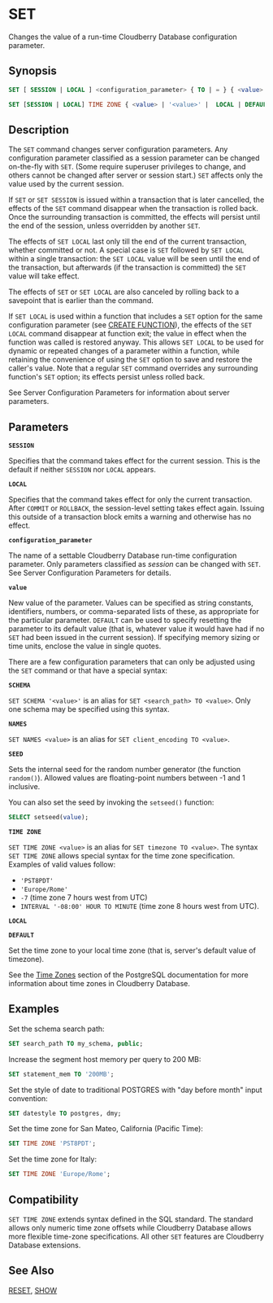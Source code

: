 # SET

Changes the value of a run-time Cloudberry Database configuration parameter.

## Synopsis

```sql
SET [ SESSION | LOCAL ] <configuration_parameter> { TO | = } { <value> | '<value>' | DEFAULT }

SET [SESSION | LOCAL] TIME ZONE { <value> | '<value>' |  LOCAL | DEFAULT }
```

## Description

The `SET` command changes server configuration parameters. Any configuration parameter classified as a session parameter can be changed on-the-fly with `SET`. (Some require superuser privileges to change, and others cannot be changed after server or session start.) `SET` affects only the value used by the current session.

If `SET` or `SET SESSION` is issued within a transaction that is later cancelled, the effects of the `SET` command disappear when the transaction is rolled back. Once the surrounding transaction is committed, the effects will persist until the end of the session, unless overridden by another `SET`.

The effects of `SET LOCAL` last only till the end of the current transaction, whether committed or not. A special case is `SET` followed by `SET LOCAL` within a single transaction: the `SET LOCAL` value will be seen until the end of the transaction, but afterwards (if the transaction is committed) the `SET` value will take effect.

The effects of `SET` or `SET LOCAL` are also canceled by rolling back to a savepoint that is earlier than the command.

If `SET LOCAL` is used within a function that includes a `SET` option for the same configuration parameter (see [CREATE FUNCTION](/docs/sql-statements/sql-stmt-create-function.md)), the effects of the `SET LOCAL` command disappear at function exit; the value in effect when the function was called is restored anyway. This allows `SET LOCAL` to be used for dynamic or repeated changes of a parameter within a function, while retaining the convenience of using the `SET` option to save and restore the caller's value. Note that a regular `SET` command overrides any surrounding function's `SET` option; its effects persist unless rolled back.

See Server Configuration Parameters for information about server parameters.

## Parameters

**`SESSION`**

Specifies that the command takes effect for the current session. This is the default if neither `SESSION` nor `LOCAL` appears.

**`LOCAL`**

Specifies that the command takes effect for only the current transaction. After `COMMIT` or `ROLLBACK`, the session-level setting takes effect again. Issuing this outside of a transaction block emits a warning and otherwise has no effect.

**`configuration_parameter`**

The name of a settable Cloudberry Database run-time configuration parameter. Only parameters classified as *session* can be changed with `SET`. See Server Configuration Parameters for details.

**`value`**

New value of the parameter. Values can be specified as string constants, identifiers, numbers, or comma-separated lists of these, as appropriate for the particular parameter. `DEFAULT` can be used to specify resetting the parameter to its default value (that is, whatever value it would have had if no `SET` had been issued in the current session). If specifying memory sizing or time units, enclose the value in single quotes.

There are a few configuration parameters that can only be adjusted using the `SET` command or that have a special syntax:

**`SCHEMA`**

`SET SCHEMA '<value>'` is an alias for `SET <search_path> TO <value>`. Only one schema may be specified using this syntax.

**`NAMES`**

`SET NAMES <value>` is an alias for `SET client_encoding TO <value>`.

**`SEED`**

Sets the internal seed for the random number generator (the function `random()`). Allowed values are floating-point numbers between -1 and 1 inclusive.

You can also set the seed by invoking the `setseed()` function:

```sql
SELECT setseed(value);
```

**`TIME ZONE`**

`SET TIME ZONE <value>` is an alias for `SET timezone TO <value>`. The syntax `SET TIME ZONE` allows special syntax for the time zone specification. Examples of valid values follow:

- `'PST8PDT'`
- `'Europe/Rome'`
- `-7` (time zone 7 hours west from UTC)
- `INTERVAL '-08:00' HOUR TO MINUTE` (time zone 8 hours west from UTC).

**`LOCAL`**

**`DEFAULT`**

Set the time zone to your local time zone (that is, server's default value of timezone).

See the [Time Zones](https://www.postgresql.org/docs/12/datatype-datetime.html#DATATYPE-TIMEZONES) section of the PostgreSQL documentation for more information about time zones in Cloudberry Database.

## Examples

Set the schema search path:

```sql
SET search_path TO my_schema, public;
```

Increase the segment host memory per query to 200 MB:

```sql
SET statement_mem TO '200MB';
```

Set the style of date to traditional POSTGRES with "day before month" input convention:

```sql
SET datestyle TO postgres, dmy;
```

Set the time zone for San Mateo, California (Pacific Time):

```sql
SET TIME ZONE 'PST8PDT';
```

Set the time zone for Italy:

```sql
SET TIME ZONE 'Europe/Rome'; 
```

## Compatibility

`SET TIME ZONE` extends syntax defined in the SQL standard. The standard allows only numeric time zone offsets while Cloudberry Database allows more flexible time-zone specifications. All other `SET` features are Cloudberry Database extensions.

## See Also

[RESET](/docs/sql-statements/sql-stmt-reset.md), [SHOW](/docs/sql-statements/sql-stmt-show.md)



